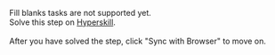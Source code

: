 Fill blanks tasks are not supported yet. <br>Solve this step on <a href="https://hyperskill.org/learn/step/34829">Hyperskill</a>. <br><br>After you have solved the step, click "Sync with Browser"  to move on.